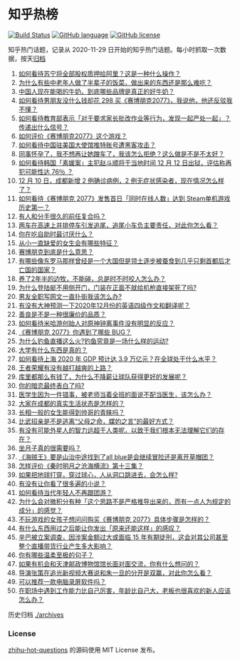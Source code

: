 # 知乎热榜
[![Build Status](https://github.com/ToWeLong/zhihu-hot-questions/workflows/CI/badge.svg)](https://github.com/ToWeLong/zhihu-hot-questions/actions)
[![GitHub language](https://img.shields.io/badge/language-golang-orange.svg)](https://golang.org/)
[![GitHub license](https://img.shields.io/github/license/ToWeLong/zhihu-hot-questions)](https://github.com/ToWeLong/zhihu-hot-questions/blob/main/LICENSE)

知乎热门话题，记录从 2020-11-29 日开始的知乎热门话题。每小时抓取一次数据，按天[归档](./archives)

<!-- BEGIN -->

1. [如何看待苏宁将全部股权质押给阿里？这是一种什么操作？](https://www.zhihu.com/question/434233129)
1. [为什么有些中老年人做了半辈子的饭菜，做出来的东西还是那么难吃？](https://www.zhihu.com/question/433723927)
1. [中国人现在能喝的牛奶，到底哪些品牌是真正的好牛奶？](https://www.zhihu.com/question/406534691)
1. [如何看待男朋友没什么钱却花 298 买《赛博朋克2077》，我说他，他还反驳我不懂？](https://www.zhihu.com/question/395466027)
1. [如何看待教育部表示「对于要求家长批改作业等行为，发现一起严处一起」？传递出什么信号？](https://www.zhihu.com/question/434174869)
1. [如何评价《赛博朋克2077》这个游戏？](https://www.zhihu.com/question/434143828)
1. [如何看待中国驻美国大使馆推特账号遭黑客攻击？](https://www.zhihu.com/question/434199178)
1. [同事怀孕了，我不想再让她蹭车了，我该怎么拒绝？这么做是不是不太好？](https://www.zhihu.com/question/423335938)
1. [如何看待韩国「素媛案」主犯赵斗顺将于当地时间 12 月 12 日出狱，评估称再犯可能性达 76％ ？](https://www.zhihu.com/question/434190788)
1. [12 月 10 日，成都新增 2 例确诊病例，2 例无症状感染者，现在情况怎么样了？](https://www.zhihu.com/question/434262049)
1. [如何看待《赛博朋克 2077》发售首日「同时在线人数」达到 Steam单机游戏历史第一？](https://www.zhihu.com/question/434170575)
1. [有人和分手很久的前任复合吗？](https://www.zhihu.com/question/346192910)
1. [两车在高速上并排停车引发追尾，追尾小车负主要责任，对此你怎么看？](https://www.zhihu.com/question/434032959)
1. [你在吃自助时最讨厌什么？](https://www.zhihu.com/question/63212359)
1. [从小一直缺爱的女生会有哪些特征？](https://www.zhihu.com/question/279159280)
1. [赛博朋克到底是什么意思？](https://www.zhihu.com/question/340228753)
1. [有哪些像东罗马那样曾经是一个大国但是领土逐步被蚕食到几乎只剩首都后才亡国的国家？](https://www.zhihu.com/question/433023905)
1. [养了2年半的边牧，不能碰，总是时不时咬人怎么办？](https://www.zhihu.com/question/433519463)
1. [为什么登陆艇不用侧开门，门装在正面不就给机枪直接架死了吗?](https://www.zhihu.com/question/431852718)
1. [男友全职写网文一直扑街我该怎么办?](https://www.zhihu.com/question/434119518)
1. [有没有大神预测一下2020年12月份的英语四级作文和翻译呢？](https://www.zhihu.com/question/426784573)
1. [善良是不是一种很廉价的品质？](https://www.zhihu.com/question/25673349)
1. [如何看待米哈游创始人对原神钟离事件没有明显的反应？](https://www.zhihu.com/question/434066279)
1. [《赛博朋克 2077》你遇到了哪些 BUG？](https://www.zhihu.com/question/434111064)
1. [为什么钓鱼直播这么火?钓鱼究竟是一场什么样的运动?](https://www.zhihu.com/question/434175623)
1. [大学有什么东西是真的？](https://www.zhihu.com/question/430807321)
1. [如何看待上海 2020 年 GDP 预计达 3.9 万亿元？在全球处于什么水平？](https://www.zhihu.com/question/434241272)
1. [王者荣耀有没有越打越爽的上路？](https://www.zhihu.com/question/424873560)
1. [库里都那么有钱了，为什么不降薪让球队获得更好的发展呢？](https://www.zhihu.com/question/434186011)
1. [你的暗恋最终表白了吗?](https://www.zhihu.com/question/321260611)
1. [医学生因为一件错事，被老师当着全班的面说不配当医生，该怎么办？](https://www.zhihu.com/question/425007247)
1. [大家在成都的真实生活状态是怎样的？](https://www.zhihu.com/question/410535427)
1. [长相一般的女生能得到帅哥的青睐吗？](https://www.zhihu.com/question/410986119)
1. [比武招亲是不是逃离“父母之命，媒妁之言”的最好方式？](https://www.zhihu.com/question/434230870)
1. [有没有可能外星人的智力远超于人类呢，以致于我们根本无法理解它们的存在？](https://www.zhihu.com/question/433695554)
1. [坐月子真的很需要吗？](https://www.zhihu.com/question/430742837)
1. [《海贼王》要是山治中途找到了all blue是会继续冒险还是离开草帽团？](https://www.zhihu.com/question/430991503)
1. [怎样评价《秦时明月之沧海横流》第十三集？](https://www.zhihu.com/question/434161617)
1. [如果把地球打穿，穿过球心，人从洞口跳进去，会怎么样?](https://www.zhihu.com/question/340245424)
1. [有没有让你看了很多遍的小说？](https://www.zhihu.com/question/430342715)
1. [如何看待当代年轻人不再跟团游？](https://www.zhihu.com/question/434013799)
1. [为什么会对微积分有种「这个思路不是严格推导出来的，而有一点人为规定的成分」的感觉？](https://www.zhihu.com/question/432533424)
1. [不玩游戏的女孩子想问问购买《赛博朋克 2077》具体步骤是怎样的？](https://www.zhihu.com/question/432540677)
1. [有什么东西用过之后能让你发出「原来还能这样」的感叹？](https://www.zhihu.com/question/434215060)
1. [辛巴被立案调查，因涉案金额过大或面临 15 年有期徒刑，这会对其公司甚至整个直播带货行业产生多大影响？](https://www.zhihu.com/question/434147673)
1. [你有哪些温柔至极的句子？](https://www.zhihu.com/question/428557064)
1. [如果有机会和天津邮政博物馆馆长面对面交流，你有什么想问的？](https://www.zhihu.com/question/433973014)
1. [导演张策在追光新视频大赛说和朱一旦的分开是双赢，对此你怎么看？](https://www.zhihu.com/question/434180014)
1. [可以推荐一款电脑录屏软件吗？](https://www.zhihu.com/question/26614459)
1. [在职场中遇到工作能力比自己厉害，年龄比自己大，老板也很喜欢的新人应该怎么办？](https://www.zhihu.com/question/430654899)

<!-- END -->

历史归档 [./archives](./archives)


### License
[zhihu-hot-questions](https://github.com/towelong/zhihu-hot-questions) 的源码使用 MIT License 发布。